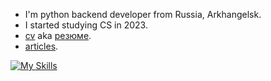 <div align="left">


- I'm python backend developer from Russia, Arkhangelsk.
- I started studying CS in 2023.
- [cv](https://reagent992.github.io/cv/) aka [резюме](https://reamisd.notion.site/Resume-589b97f88fbc4ce98cbac86568752ab7?pvs=4).
- [articles](https://reagent992.github.io/Reagent992/posts).

[![My Skills](https://skillicons.dev/icons?i=py,django,docker,nginx,sqlite,postgresql,html,git,bash,linux,arch)](https://github.com/Reagent992)
</div>

